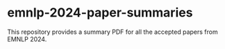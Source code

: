 # emnlp-2024-paper-summaries
This repository provides a summary PDF for all the accepted papers from EMNLP 2024.
